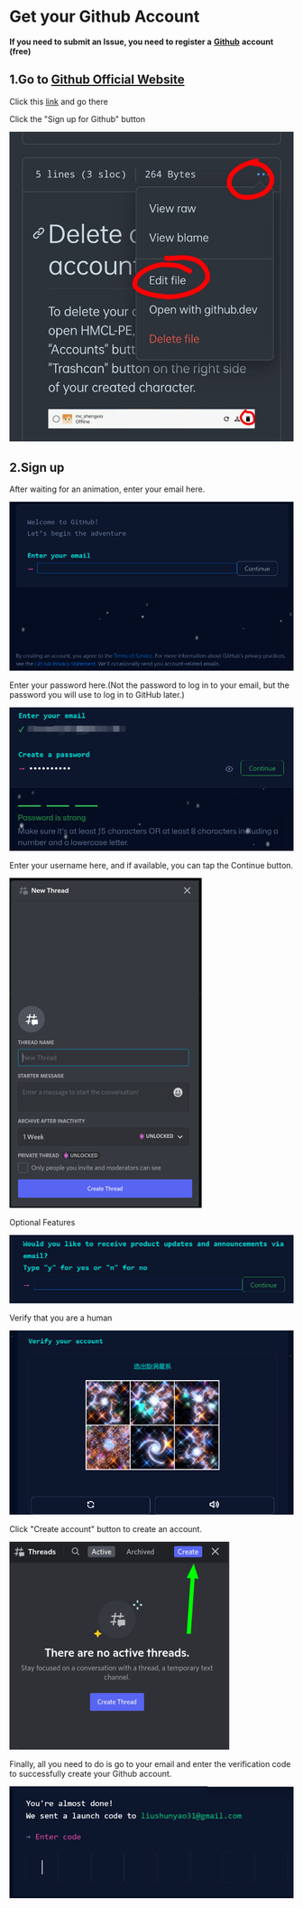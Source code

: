# Get your Github Account

**If you need to submit an Issue, you need to register a** [**Github**](https://github.com/) **account (free)**

## 1.Go to [Github Official Website](https://github.com/)

Click this [link](https://github.com/) and go there

Click the "Sign up for Github" button

![](<../../.gitbook/assets/image (7) (1).png>)

## **2.Sign up**

After waiting for an animation, enter your email here.

![](<../../.gitbook/assets/image (3) (1).png>)

Enter your password here.(Not the password to log in to your email, but the password you will use to log in to GitHub later.)

![](<../../.gitbook/assets/image (10) (1).png>)

Enter your username here, and if available, you can tap the Continue button.

![](<../../.gitbook/assets/image (5).png>)

Optional Features

![](<../../.gitbook/assets/image (2) (2).png>)

Verify that you are a human

![](<../../.gitbook/assets/image (1) (2).png>)

Click "Create account" button to create an account.

![](<../../.gitbook/assets/image (6).png>)

Finally, all you need to do is go to your email and enter the verification code to successfully create your Github account.

![](<../../.gitbook/assets/image (6) (1).png>)
